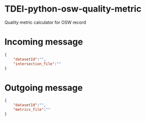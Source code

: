 # TDEI-python-osw-quality-metric
Quality metric calculator for OSW record


# Incoming message

```json
{
    "datasetId":"",
    "intersection_file":""
}

```

# Outgoing message
```json
{
    "datasetId":"",
    "metrics_file":""
}

```
